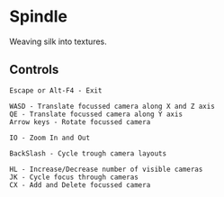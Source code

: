 # Spindle
Weaving silk into textures.

## Controls
```
Escape or Alt-F4 - Exit

WASD - Translate focussed camera along X and Z axis
QE - Translate focussed camera along Y axis
Arrow keys - Rotate focussed camera

IO - Zoom In and Out

BackSlash - Cycle trough camera layouts

HL - Increase/Decrease number of visible cameras
JK - Cycle focus through cameras
CX - Add and Delete focussed camera
```


